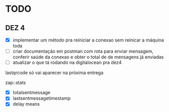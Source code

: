 # TODO

## DEZ 4
- [x] implementar um método pra reiniciar a conexao sem reinicar a máquina toda
- [ ] criar documentação em postman com rota para enviar mensagem, conferir saúde da conexao e obter o total de de mensagens já enviadas
- [ ] atualizar o que tá rodando na digitalocean pra dez4

lastqrcode só vai aparecer na próxima entrega

zap::stats
- [x] totalsentmessage
- [x] lastsentmessagetimestamp
- [x] delay means